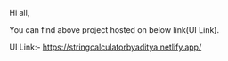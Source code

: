 Hi all,

You can find above project hosted on below link(UI Link).

UI Link:- https://stringcalculatorbyaditya.netlify.app/
